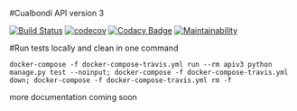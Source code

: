 #Cualbondi API version 3

[![Build Status](https://travis-ci.org/cualbondi/apiv3.svg?branch=master)](https://travis-ci.org/cualbondi/apiv3)
[![codecov](https://codecov.io/gh/cualbondi/apiv3/branch/master/graph/badge.svg)](https://codecov.io/gh/cualbondi/apiv3)
[![Codacy Badge](https://api.codacy.com/project/badge/Grade/130a1b9f44214a90b4781c9b0b11ba57)](https://www.codacy.com/app/jperelli/apiv3?utm_source=github.com&amp;utm_medium=referral&amp;utm_content=cualbondi/apiv3&amp;utm_campaign=Badge_Grade)
[![Maintainability](https://api.codeclimate.com/v1/badges/b31b447ad26392a9ce15/maintainability)](https://codeclimate.com/github/cualbondi/apiv3/maintainability)

#Run tests locally and clean in one command

    docker-compose -f docker-compose-travis.yml run --rm apiv3 python manage.py test --noinput; docker-compose -f docker-compose-travis.yml down; docker-compose -f docker-compose-travis.yml rm -f

more documentation coming soon
